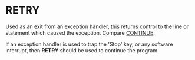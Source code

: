 # RETRY

Used as an exit from an exception handler, this returns control to the line or statement which caused the exception. Compare [CONTINUE](man_cs-continue.md).

If an exception handler is used to trap the 'Stop' key, or any software interrupt, then **RETRY** should be used to continue the program.
